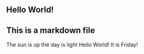 
## Hello World!
## This is a markdown file

The sun is up the day is light
Hello World!  It is Friday!
